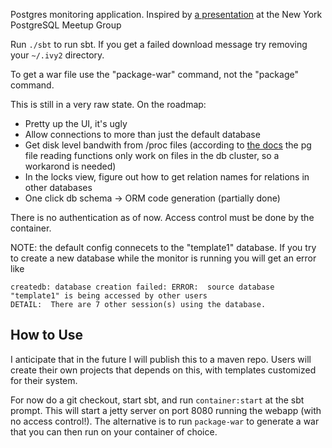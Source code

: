 Postgres monitoring application.  Inspired by [a presentation](http://www.nycpug.org/events/39469192/) at the New York PostgreSQL Meetup Group

Run ```./sbt``` to run sbt.  If you get a failed download message try removing your ```~/.ivy2``` directory.

To get a war file use the "package-war" command, not the "package" command.


This is still in a very raw state.  On the roadmap:

* Pretty up the UI, it's ugly
* Allow connections to more than just the default database
* Get disk level bandwith from /proc files (according to [the docs](http://www.postgresql.org/docs/9.1/interactive/functions-admin.html) the pg file reading functions only work on files in the db cluster, so a workarond is needed)
* In the locks view, figure out how to get relation names for relations in other databases
* One click db schema -> ORM code generation (partially done)

There is no authentication as of now.  Access control must be done by the container.

NOTE: the default config connecets to the "template1" database.  If you try to create a new database while the monitor is running you will get an error like 

```
createdb: database creation failed: ERROR:  source database "template1" is being accessed by other users
DETAIL:  There are 7 other session(s) using the database.
```  

## How to Use

I anticipate that in the future I will publish this to a maven repo. Users will create their own projects that depends on this, with templates customized for their system.

For now do a git checkout, start sbt, and run ```container:start``` at the sbt prompt.  This will start a jetty server on port 8080 running the webapp (with no access control!).  The alternative is to run ```package-war``` to generate a war that you can then run on your container of choice.